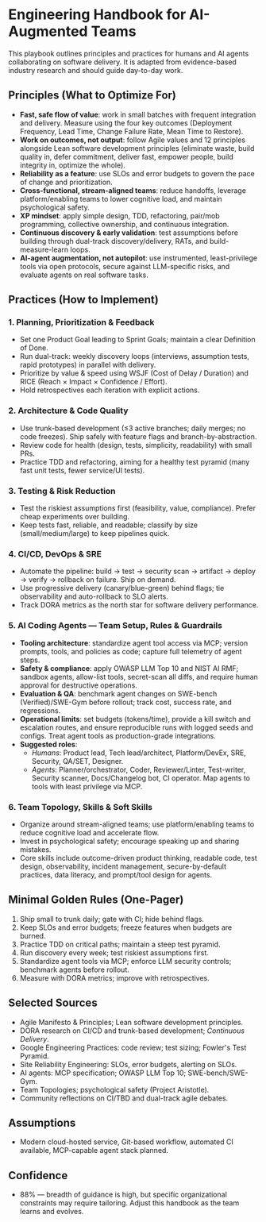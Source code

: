 # Engineering Handbook for AI-Augmented Teams

This playbook outlines principles and practices for humans and AI agents collaborating on software delivery. It is adapted from evidence-based industry research and should guide day-to-day work.

## Principles (What to Optimize For)
- **Fast, safe flow of value**: work in small batches with frequent integration and delivery. Measure using the four key outcomes (Deployment Frequency, Lead Time, Change Failure Rate, Mean Time to Restore).
- **Work on outcomes, not output**: follow Agile values and 12 principles alongside Lean software development principles (eliminate waste, build quality in, defer commitment, deliver fast, empower people, build integrity in, optimize the whole).
- **Reliability as a feature**: use SLOs and error budgets to govern the pace of change and prioritization.
- **Cross-functional, stream-aligned teams**: reduce handoffs, leverage platform/enabling teams to lower cognitive load, and maintain psychological safety.
- **XP mindset**: apply simple design, TDD, refactoring, pair/mob programming, collective ownership, and continuous integration.
- **Continuous discovery & early validation**: test assumptions before building through dual-track discovery/delivery, RATs, and build-measure-learn loops.
- **AI-agent augmentation, not autopilot**: use instrumented, least-privilege tools via open protocols, secure against LLM-specific risks, and evaluate agents on real software tasks.

## Practices (How to Implement)

### 1. Planning, Prioritization & Feedback
- Set one Product Goal leading to Sprint Goals; maintain a clear Definition of Done.
- Run dual-track: weekly discovery loops (interviews, assumption tests, rapid prototypes) in parallel with delivery.
- Prioritize by value & speed using WSJF (Cost of Delay / Duration) and RICE (Reach × Impact × Confidence / Effort).
- Hold retrospectives each iteration with explicit actions.

### 2. Architecture & Code Quality
- Use trunk-based development (≤3 active branches; daily merges; no code freezes). Ship safely with feature flags and branch-by-abstraction.
- Review code for health (design, tests, simplicity, readability) with small PRs.
- Practice TDD and refactoring, aiming for a healthy test pyramid (many fast unit tests, fewer service/UI tests).

### 3. Testing & Risk Reduction
- Test the riskiest assumptions first (feasibility, value, compliance). Prefer cheap experiments over building.
- Keep tests fast, reliable, and readable; classify by size (small/medium/large) to keep pipelines quick.

### 4. CI/CD, DevOps & SRE
- Automate the pipeline: build → test → security scan → artifact → deploy → verify → rollback on failure. Ship on demand.
- Use progressive delivery (canary/blue-green) behind flags; tie observability and auto-rollback to SLO alerts.
- Track DORA metrics as the north star for software delivery performance.

### 5. AI Coding Agents — Team Setup, Rules & Guardrails
- **Tooling architecture**: standardize agent tool access via MCP; version prompts, tools, and policies as code; capture full telemetry of agent steps.
- **Safety & compliance**: apply OWASP LLM Top 10 and NIST AI RMF; sandbox agents, allow-list tools, secret-scan all diffs, and require human approval for destructive operations.
- **Evaluation & QA**: benchmark agent changes on SWE-bench (Verified)/SWE-Gym before rollout; track cost, success rate, and regressions.
- **Operational limits**: set budgets (tokens/time), provide a kill switch and escalation routes, and ensure reproducible runs with logged seeds and configs. Treat agent tools as production-grade integrations.
- **Suggested roles**:
  - *Humans*: Product lead, Tech lead/architect, Platform/DevEx, SRE, Security, QA/SET, Designer.
  - *Agents*: Planner/orchestrator, Coder, Reviewer/Linter, Test-writer, Security scanner, Docs/Changelog bot, CI operator. Map agents to tools with least privilege via MCP.

### 6. Team Topology, Skills & Soft Skills
- Organize around stream-aligned teams; use platform/enabling teams to reduce cognitive load and accelerate flow.
- Invest in psychological safety; encourage speaking up and sharing mistakes.
- Core skills include outcome-driven product thinking, readable code, test design, observability, incident management, secure-by-default practices, data literacy, and prompt/tool design for agents.

## Minimal Golden Rules (One-Pager)
1. Ship small to trunk daily; gate with CI; hide behind flags.
2. Keep SLOs and error budgets; freeze features when budgets are burned.
3. Practice TDD on critical paths; maintain a steep test pyramid.
4. Run discovery every week; test riskiest assumptions first.
5. Standardize agent tools via MCP; enforce LLM security controls; benchmark agents before rollout.
6. Measure with DORA metrics; improve with retrospectives.

## Selected Sources
- Agile Manifesto & Principles; Lean software development principles.
- DORA research on CI/CD and trunk-based development; *Continuous Delivery*.
- Google Engineering Practices: code review; test sizing; Fowler's Test Pyramid.
- Site Reliability Engineering: SLOs, error budgets, alerting on SLOs.
- AI agents: MCP specification; OWASP LLM Top 10; SWE-bench/SWE-Gym.
- Team Topologies; psychological safety (Project Aristotle).
- Community reflections on CI/TBD and dual-track agile debates.

## Assumptions
- Modern cloud-hosted service, Git-based workflow, automated CI available, MCP-capable agent stack planned.

## Confidence
- 88% — breadth of guidance is high, but specific organizational constraints may require tailoring. Adjust this handbook as the team learns and evolves.

